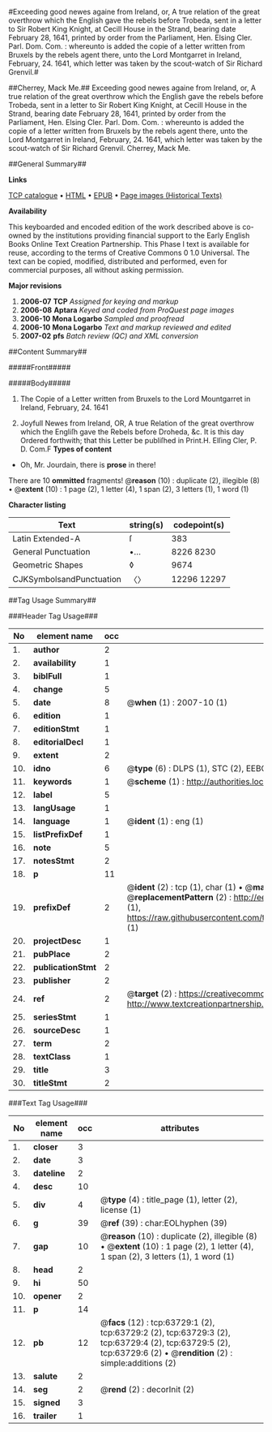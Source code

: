 #Exceeding good newes againe from Ireland, or, A true relation of the great overthrow which the English gave the rebels before Trobeda, sent in a letter to Sir Robert King Knight, at Cecill House in the Strand, bearing date February 28, 1641, printed by order from the Parliament, Hen. Elsing Cler. Parl. Dom. Com. : whereunto is added the copie of a letter written from Bruxels by the rebels agent there, unto the Lord Montgarret in Ireland, February, 24. 1641, which letter was taken by the scout-watch of Sir Richard Grenvil.#

##Cherrey, Mack Me.##
Exceeding good newes againe from Ireland, or, A true relation of the great overthrow which the English gave the rebels before Trobeda, sent in a letter to Sir Robert King Knight, at Cecill House in the Strand, bearing date February 28, 1641, printed by order from the Parliament, Hen. Elsing Cler. Parl. Dom. Com. : whereunto is added the copie of a letter written from Bruxels by the rebels agent there, unto the Lord Montgarret in Ireland, February, 24. 1641, which letter was taken by the scout-watch of Sir Richard Grenvil.
Cherrey, Mack Me.

##General Summary##

**Links**

[TCP catalogue](http://www.ota.ox.ac.uk/tcp/)  • 
[HTML](http://tei.it.ox.ac.uk/tcp/Texts-HTML/free/A38/A38984.html)  • 
[EPUB](http://tei.it.ox.ac.uk/tcp/Texts-EPUB/free/A38/A38984.epub) • 
[Page images (Historical Texts)](https://data.historicaltexts.jisc.ac.uk/view?pubId=eebo-12580195e&pageId=eebo-12580195e-63729-1)

**Availability**

This keyboarded and encoded edition of the
	       work described above is co-owned by the institutions
	       providing financial support to the Early English Books
	       Online Text Creation Partnership. This Phase I text is
	       available for reuse, according to the terms of Creative
	       Commons 0 1.0 Universal. The text can be copied,
	       modified, distributed and performed, even for
	       commercial purposes, all without asking permission.

**Major revisions**

1. __2006-07__ __TCP__ *Assigned for keying and markup*
1. __2006-08__ __Aptara__ *Keyed and coded from ProQuest page images*
1. __2006-10__ __Mona Logarbo__ *Sampled and proofread*
1. __2006-10__ __Mona Logarbo__ *Text and markup reviewed and edited*
1. __2007-02__ __pfs__ *Batch review (QC) and XML conversion*

##Content Summary##

#####Front#####

#####Body#####

1. The Copie of a Letter written from
Bruxels to the Lord Mountgarret in
Ireland, February, 24. 1641

1. Joyfull Newes from Ireland,
OR,
A true Relation of the great overthrow
which the Engliſh gave the Rebels before
Droheda, &c.
It is this day Ordered forthwith; that this Letter
be publiſhed in Print.H. Elſing Cler, P. D. Com.F
**Types of content**

  * Oh, Mr. Jourdain, there is **prose** in there!

There are 10 **ommitted** fragments! 
 @__reason__ (10) : duplicate (2), illegible (8)  •  @__extent__ (10) : 1 page (2), 1 letter (4), 1 span (2), 3 letters (1), 1 word (1)

**Character listing**


|Text|string(s)|codepoint(s)|
|---|---|---|
|Latin Extended-A|ſ|383|
|General Punctuation|•…|8226 8230|
|Geometric Shapes|◊|9674|
|CJKSymbolsandPunctuation|〈〉|12296 12297|

##Tag Usage Summary##

###Header Tag Usage###

|No|element name|occ|attributes|
|---|---|---|---|
|1.|__author__|2||
|2.|__availability__|1||
|3.|__biblFull__|1||
|4.|__change__|5||
|5.|__date__|8| @__when__ (1) : 2007-10 (1)|
|6.|__edition__|1||
|7.|__editionStmt__|1||
|8.|__editorialDecl__|1||
|9.|__extent__|2||
|10.|__idno__|6| @__type__ (6) : DLPS (1), STC (2), EEBO-CITATION (1), OCLC (1), VID (1)|
|11.|__keywords__|1| @__scheme__ (1) : http://authorities.loc.gov/ (1)|
|12.|__label__|5||
|13.|__langUsage__|1||
|14.|__language__|1| @__ident__ (1) : eng (1)|
|15.|__listPrefixDef__|1||
|16.|__note__|5||
|17.|__notesStmt__|2||
|18.|__p__|11||
|19.|__prefixDef__|2| @__ident__ (2) : tcp (1), char (1)  •  @__matchPattern__ (2) : ([0-9\-]+):([0-9IVX]+) (1), (.+) (1)  •  @__replacementPattern__ (2) : http://eebo.chadwyck.com/downloadtiff?vid=$1&page=$2 (1), https://raw.githubusercontent.com/textcreationpartnership/Texts/master/tcpchars.xml#$1 (1)|
|20.|__projectDesc__|1||
|21.|__pubPlace__|2||
|22.|__publicationStmt__|2||
|23.|__publisher__|2||
|24.|__ref__|2| @__target__ (2) : https://creativecommons.org/publicdomain/zero/1.0/ (1), http://www.textcreationpartnership.org/docs/. (1)|
|25.|__seriesStmt__|1||
|26.|__sourceDesc__|1||
|27.|__term__|2||
|28.|__textClass__|1||
|29.|__title__|3||
|30.|__titleStmt__|2||


###Text Tag Usage###

|No|element name|occ|attributes|
|---|---|---|---|
|1.|__closer__|3||
|2.|__date__|3||
|3.|__dateline__|2||
|4.|__desc__|10||
|5.|__div__|4| @__type__ (4) : title_page (1), letter (2), license (1)|
|6.|__g__|39| @__ref__ (39) : char:EOLhyphen (39)|
|7.|__gap__|10| @__reason__ (10) : duplicate (2), illegible (8)  •  @__extent__ (10) : 1 page (2), 1 letter (4), 1 span (2), 3 letters (1), 1 word (1)|
|8.|__head__|2||
|9.|__hi__|50||
|10.|__opener__|2||
|11.|__p__|14||
|12.|__pb__|12| @__facs__ (12) : tcp:63729:1 (2), tcp:63729:2 (2), tcp:63729:3 (2), tcp:63729:4 (2), tcp:63729:5 (2), tcp:63729:6 (2)  •  @__rendition__ (2) : simple:additions (2)|
|13.|__salute__|2||
|14.|__seg__|2| @__rend__ (2) : decorInit (2)|
|15.|__signed__|3||
|16.|__trailer__|1||
